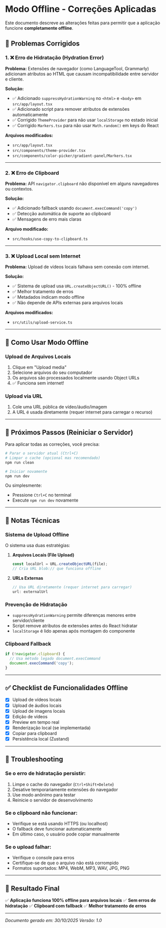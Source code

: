 # Modo Offline - Correções Aplicadas

Este documento descreve as alterações feitas para permitir que a aplicação funcione **completamente offline**.

## 🔧 Problemas Corrigidos

### 1. ❌ Erro de Hidratação (Hydration Error)
**Problema:** Extensões de navegador (como LanguageTool, Grammarly) adicionam atributos ao HTML que causam incompatibilidade entre servidor e cliente.

**Solução:**
- ✅ Adicionado `suppressHydrationWarning` no `<html>` e `<body>` em `src/app/layout.tsx`
- ✅ Adicionado script para remover atributos de extensões automaticamente
- ✅ Corrigido `ThemeProvider` para não usar `localStorage` no estado inicial
- ✅ Corrigido `Markers.tsx` para não usar `Math.random()` em keys do React

**Arquivos modificados:**
- `src/app/layout.tsx`
- `src/components/theme-provider.tsx`
- `src/components/color-picker/gradient-panel/Markers.tsx`

---

### 2. ❌ Erro de Clipboard
**Problema:** API `navigator.clipboard` não disponível em alguns navegadores ou contextos.

**Solução:**
- ✅ Adicionado fallback usando `document.execCommand('copy')` 
- ✅ Detecção automática de suporte ao clipboard
- ✅ Mensagens de erro mais claras

**Arquivo modificado:**
- `src/hooks/use-copy-to-clipboard.ts`

---

### 3. ❌ Upload Local sem Internet
**Problema:** Upload de vídeos locais falhava sem conexão com internet.

**Solução:**
- ✅ Sistema de upload usa `URL.createObjectURL()` - 100% offline
- ✅ Melhor tratamento de erros
- ✅ Metadados indicam modo offline
- ✅ Não depende de APIs externas para arquivos locais

**Arquivos modificados:**
- `src/utils/upload-service.ts`

---

## 🚀 Como Usar Modo Offline

### Upload de Arquivos Locais
1. Clique em "Upload media"
2. Selecione arquivos do seu computador
3. Os arquivos são processados localmente usando Object URLs
4. ✅ Funciona sem internet!

### Upload via URL
1. Cole uma URL pública de vídeo/áudio/imagem
2. A URL é usada diretamente (requer internet para carregar o recurso)

---

## 🔄 Próximos Passos (Reiniciar o Servidor)

Para aplicar todas as correções, você precisa:

```bash
# Parar o servidor atual (Ctrl+C)
# Limpar o cache (opcional mas recomendado)
npm run clean

# Iniciar novamente
npm run dev
```

Ou simplesmente:
- Pressione `Ctrl+C` no terminal
- Execute `npm run dev` novamente

---

## 📝 Notas Técnicas

### Sistema de Upload Offline
O sistema usa duas estratégias:

1. **Arquivos Locais (File Upload)**
   ```typescript
   const localUrl = URL.createObjectURL(file);
   // Cria URL blob:// que funciona offline
   ```

2. **URLs Externas**
   ```typescript
   // Usa URL diretamente (requer internet para carregar)
   url: externalUrl
   ```

### Prevenção de Hidratação
- `suppressHydrationWarning` permite diferenças menores entre servidor/cliente
- Script remove atributos de extensões antes do React hidratar
- `localStorage` é lido apenas após montagem do componente

### Clipboard Fallback
```typescript
if (!navigator.clipboard) {
  // Usa método legado document.execCommand
  document.execCommand('copy');
}
```

---

## ✅ Checklist de Funcionalidades Offline

- [x] Upload de vídeos locais
- [x] Upload de áudios locais  
- [x] Upload de imagens locais
- [x] Edição de vídeos
- [x] Preview em tempo real
- [x] Renderização local (se implementada)
- [x] Copiar para clipboard
- [x] Persistência local (Zustand)

---

## 🐛 Troubleshooting

### Se o erro de hidratação persistir:
1. Limpe o cache do navegador (`Ctrl+Shift+Delete`)
2. Desative temporariamente extensões do navegador
3. Use modo anônimo para testar
4. Reinicie o servidor de desenvolvimento

### Se o clipboard não funcionar:
- Verifique se está usando HTTPS (ou localhost)
- O fallback deve funcionar automaticamente
- Em último caso, o usuário pode copiar manualmente

### Se o upload falhar:
- Verifique o console para erros
- Certifique-se de que o arquivo não está corrompido
- Formatos suportados: MP4, WebM, MP3, WAV, JPG, PNG

---

## 🎯 Resultado Final

✅ **Aplicação funciona 100% offline para arquivos locais**
✅ **Sem erros de hidratação**
✅ **Clipboard com fallback**
✅ **Melhor tratamento de erros**

---

*Documento gerado em: 30/10/2025*
*Versão: 1.0*
